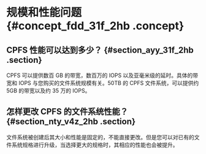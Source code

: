 # 规模和性能问题 {#concept_fdd_31f_2hb .concept}

## CPFS 性能可以达到多少？ {#section_ayy_31f_2hb .section}

CPFS 可以提供数百 GB 的带宽，数百万的 IOPS 以及亚毫米级的延时。具体的带宽和 IOPS 与您购买的文件系统规模有关。50TB 的 CPFS 文件系统，可以提供约 5GB 的带宽以及约 35 万的 IOPS。

## 怎样更改 CPFS 的文件系统性能？ {#section_nty_v4z_2hb .section}

文件系统被创建后其大小和性能是固定的，不能直接更改。但是您可以对已有的文件系统规格进行升级，当选择更大的规格时，其相应的性能也会被提升。

